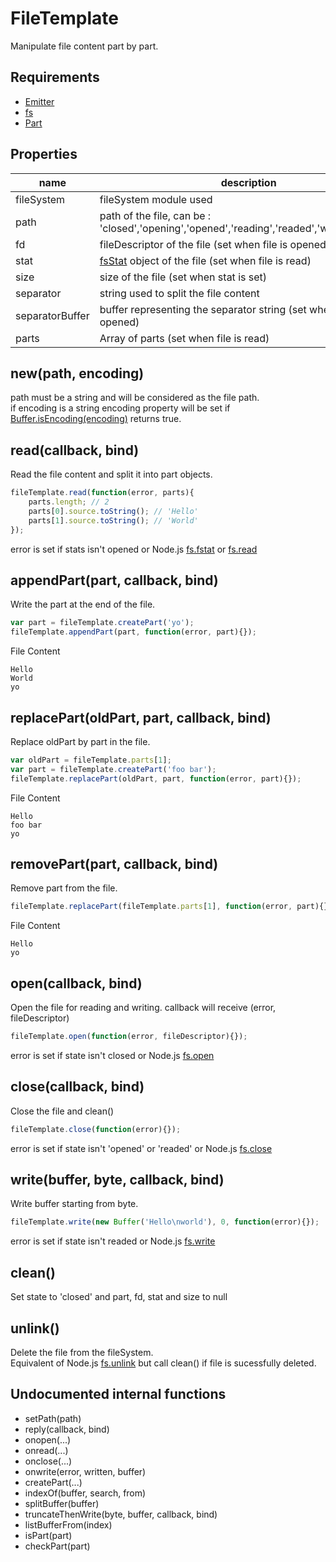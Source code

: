 FileTemplate
========================

Manipulate file content part by part.

## Requirements

- [Emitter](https://github.com/dmail/nodesite/tree/master/app/node_modules/Emitter)
- [fs](http://nodejs.org/api/fs.html)
- [Part](./Part)

## Properties

name | description | default
---- | ----------- | ----------
fileSystem | fileSystem module used | require('fs')
path | path of the file, can be : 'closed','opening','opened','reading','readed','writing','closing' | 'closed'
fd | fileDescriptor of the file (set when file is opened) | null
stat | [fsStat](http://nodejs.org/api/fs.html#fs_class_fs_stats) object of the file (set when file is read) | null
size | size of the file (set when stat is set) | null
separator | string used to split the file content | '\n'
separatorBuffer | buffer representing the separator string (set when file is opened) | null
parts | Array of parts (set when file is read) | null

## new(path, encoding)

path must be a string and will be considered as the file path.  
if encoding is a string encoding property will be set if [Buffer.isEncoding(encoding)](http://nodejs.org/api/buffer.html#buffer_class_method_buffer_isencoding_encoding) returns true.

## read(callback, bind)

Read the file content and split it into part objects.

```javascript
fileTemplate.read(function(error, parts){
	parts.length; // 2
  	parts[0].source.toString(); // 'Hello'
  	parts[1].source.toString(); // 'World'
});
```

error is set if stats isn't opened or Node.js [fs.fstat](http://nodejs.org/api/fs.html#fs_fs_fstat) or [fs.read](http://nodejs.org/api/fs.html#fs_fs_read)

## appendPart(part, callback, bind)

Write the part at the end of the file.

```javascript
var part = fileTemplate.createPart('yo');
fileTemplate.appendPart(part, function(error, part){});
```

File Content
```
Hello
World
yo
````

## replacePart(oldPart, part, callback, bind)

Replace oldPart by part in the file.

```javascript
var oldPart = fileTemplate.parts[1];
var part = fileTemplate.createPart('foo bar');
fileTemplate.replacePart(oldPart, part, function(error, part){});
```

File Content
```
Hello
foo bar
yo
````

## removePart(part, callback, bind)

Remove part from the file.

```javascript
fileTemplate.replacePart(fileTemplate.parts[1], function(error, part){});
```

File Content
```
Hello
yo
````

## open(callback, bind)

Open the file for reading and writing.
callback will receive (error, fileDescriptor)

```javascript
fileTemplate.open(function(error, fileDescriptor){});
```

error is set if state isn't closed or Node.js [fs.open](http://nodejs.org/api/fs.html#fs_fs_open_path_flags_mode_callback)  

## close(callback, bind)

Close the file and clean()

```javascript
fileTemplate.close(function(error){});
```

error is set if state isn't 'opened' or 'readed' or Node.js [fs.close](http://nodejs.org/api/fs.html#fs_fs_close)

## write(buffer, byte, callback, bind)

Write buffer starting from byte.

```javascript
fileTemplate.write(new Buffer('Hello\nworld'), 0, function(error){});
```

error is set if state isn't readed or Node.js [fs.write](http://nodejs.org/api/fs.html#fs_fs_write) 

## clean()

Set state to 'closed' and part, fd, stat and size to null

## unlink()

Delete the file from the fileSystem.  
Equivalent of Node.js [fs.unlink](http://nodejs.org/api/fs.html#fs_fs_unlink) but call clean() if file is sucessfully deleted.

## Undocumented internal functions

- setPath(path)
- reply(callback, bind)
- onopen(...)
- onread(...)
- onclose(...)
- onwrite(error, written, buffer)
- createPart(...)
- indexOf(buffer, search, from)
- splitBuffer(buffer)
- truncateThenWrite(byte, buffer, callback, bind)
- listBufferFrom(index)
- isPart(part)
- checkPart(part)
